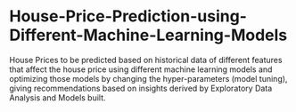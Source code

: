 # House-Price-Prediction-using-Different-Machine-Learning-Models
House Prices to be predicted based on historical data of different features that affect the house price using different machine learning models and optimizing those models by changing the hyper-parameters (model tuning), giving recommendations based on insights derived by Exploratory Data Analysis and Models built.
